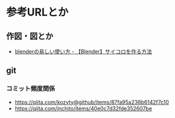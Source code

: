 # 参考URLとか
## 作図・図とか
- [blenderの易しい使い方 - 【Blender】サイコロを作る方法](https://blender-cg.net/dice/)

## git
### コミット頻度関係
- https://qiita.com/kozyty@github/items/87fa95a236b6142f7c10
- https://qiita.com/jnchito/items/40e0c7d32fde352607be